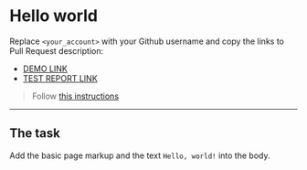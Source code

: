 # Hello world
Replace `<your_account>` with your Github username and copy the links to Pull Request description:
- [DEMO LINK](https://Fedich09.github.io/layout_hello-world/)
- [TEST REPORT LINK](https://Fedich09.github.io/layout_hello-world/report/html_report/)

> Follow [this instructions](https://mate-academy.github.io/layout_task-guideline/#how-to-solve-the-layout-tasks-on-github)
___

## The task
Add the basic page markup and the text `Hello, world!` into the body.
